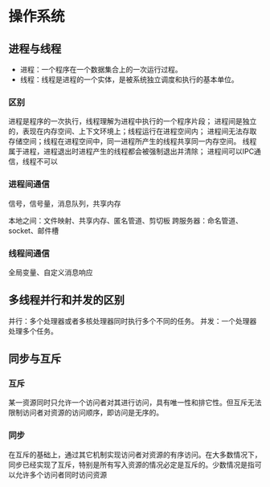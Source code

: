 # 操作系统

## 进程与线程
- 进程：一个程序在一个数据集合上的一次运行过程。
- 线程：线程是进程的一个实体，是被系统独立调度和执行的基本单位。

### 区别
进程是程序的一次执行，线程理解为进程中执行的一个程序片段；
进程间是独立的，表现在内存空间、上下文环境上；线程运行在进程空间内；
进程间无法存取存储空间；线程在进程空间中，同一进程所产生的线程共享同一内存空间。
线程属于进程，进程退出时进程产生的线程都会被强制退出并清除；
进程间可以IPC通信，线程不可以

### 进程间通信
信号，信号量，消息队列，共享内存

本地之间：文件映射、共享内存、匿名管道、剪切板
跨服务器：命名管道、socket、邮件槽

### 线程间通信
全局变量、自定义消息响应

## 多线程并行和并发的区别
并行：多个处理器或者多核处理器同时执行多个不同的任务。
并发：一个处理器处理多个任务。

## 同步与互斥
### 互斥
某一资源同时只允许一个访问者对其进行访问，具有唯一性和排它性。但互斥无法限制访问者对资源的访问顺序，即访问是无序的。

### 同步
在互斥的基础上，通过其它机制实现访问者对资源的有序访问。在大多数情况下，同步已经实现了互斥，特别是所有写入资源的情况必定是互斥的。少数情况是指可以允许多个访问者同时访问资源